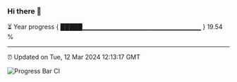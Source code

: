 ### Hi there 👋

⏳ Year progress { █████▁▁▁▁▁▁▁▁▁▁▁▁▁▁▁▁▁▁▁▁▁▁▁▁▁ } 19.54 %

---

⏰ Updated on Tue, 12 Mar 2024 12:13:17 GMT

![Progress Bar CI](https://github.com/Shyam-Makwana/GitHub-Actions-Demo/workflows/Progress%20Bar%20CI/badge.svg)

